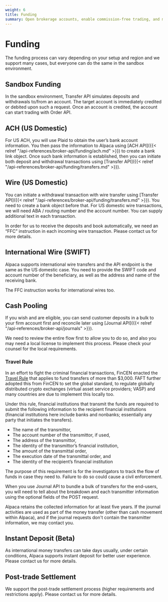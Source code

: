 ```yaml
---
weight: 6
title: Funding
summary: Open brokerage accounts, enable commission-free trading, and manage the ongoing user experience with Alpaca Broker API
---
```


# Funding

The funding process can vary depending on your setup and region and we support
many cases, but everyone can do the same in the sandbox environment.

## **Sandbox Funding**

In the sandbox environment, Transfer API simulates deposits and withdrawals
to/from an account. The target account is immediately credited or debited upon
such a request. Once an account is credited, the account can start trading with
Order API.

## **ACH (US Domestic)**

For US ACH, you will use Plaid to obtain the user’s bank account information.
You then pass the information to Alpaca using [ACH API]({{< relref
"/api-references/broker-api/funding/ach.md" >}}) to create a bank link object. Once
such bank information is established, then you can initiate both deposit and
withdrawal transactions using [Transfer API]({{< relref
"/api-references/broker-api/funding/transfers.md" >}}).

## **Wire (US Domestic)**

You can initiate a withdrawal transaction with wire transfer using [Transfer
API]({{< relref "/api-references/broker-api/funding/transfers.md" >}}). You need to
create a bank object before that. For US domestic wire transactions, we will
need ABA / routing number and the account number. You can supply additional text
in each transaction.

In order for us to receive the deposits and book automatically, we need an “FFC”
instruction in each incoming wire transaction. Please contact us for more
details.

## **International Wire (SWIFT)**

Alpaca supports international wire transfers and the API endpoint is the same as
the US domestic case. You need to provide the SWIFT code and account number of
the beneficiary, as well as the address and name of the receiving bank.

The FFC instruction works for international wires too.

## **Cash Pooling**

If you wish and are eligible, you can send customer deposits in a bulk to your
firm account first and reconcile later using [Journal API]({{< relref
"/api-references/broker-api/journals" >}}).

We need to review the entire flow first to allow you to do so, and also you may
need a local license to implement this process. Please check your counsel for
the local requirements.

### Travel Rule

In an effort to fight the criminal financial transactions, FinCEN enacted the
[Travel Rule](https://www.fincen.gov/sites/default/files/advisory/advissu7.pdf)
that applies to fund transfers of more than $3,000. FAFT further adopted this
from FinCEN to set the global standard, to regulate globally distributed crypto
exchanges (virtual asset service providers; VASP) and many countries are due to
implement this locally too.

Under this rule, financial institutions that transmit the funds are required to
submit the following information to the recipient financial institutions
(financial institutions here include banks and nonbanks; essentially any party
that initiates the transfers).

- The name of the transmittor,
- The account number of the transmittor, if used,
- The address of the transmittor,
- The identity of the transmittor’s financial institution,
- The amount of the transmittal order,
- The execution date of the transmittal order, and
- The identity of the recipient’s financial institution

The purpose of this requirement is for the investigators to track the flow of
funds in case they need to. Failure to do so could cause a civil enforcement.

When you use Journal API to bundle a bulk of transfers for the end-users, you
will need to tell about the breakdown and each transmitter information using the
optional fields of the POST request.

Alpaca retains the collected information for at least five years. If the journal
activities are used as part of the money transfer (other than cash movement
within Alpaca), and if the journal requests don't contain the transmitter
information, we may contact you.

## **Instant Deposit (Beta)**

As international money transfers can take days usually, under certain
conditions, Alpaca supports instant deposit for better user experience. Please
contact us for more details.

## **Post-trade Settlement**

We support the post-trade settlement process (higher requirements and restrictions apply). Please contact us for more details.

&nbsp;
